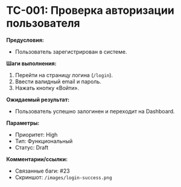 # TC-001: Проверка авторизации пользователя

**Предусловия:**  
- Пользователь зарегистрирован в системе.  

**Шаги выполнения:**  
1. Перейти на страницу логина (`/login`).  
2. Ввести валидный email и пароль.  
3. Нажать кнопку «Войти».  

**Ожидаемый результат:**  
- Пользователь успешно залогинен и переходит на Dashboard.  

**Параметры:**  
- Приоритет: High  
- Тип: Функциональный  
- Статус: Draft  

**Комментарии/ссылки:**  
- Связанные баги: #23  
- Скриншот: `/images/login-success.png`

